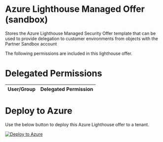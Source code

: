 # Azure Lighthouse Managed Offer (sandbox)
Stores the Azure Lighthouse Managed Security Offer template that can be used to provide delegation to customer environments from objects with the Partner Sandbox account

The following permissions are included in this lighthouse offer.

# Delegated Permissions

| User/Group | Delegated Permission |
| ---------- | -------------------- |

# Deploy to Azure 

Use the below button to deploy this Azure Lighthouse offer to a tenant.

[![Deploy to Azure](https://aka.ms/deploytoazurebutton)](https://portal.azure.com/#create/Microsoft.Template/uri/https%3A%2F%2Fraw.githubusercontent.com%2FSoftcatMS%2Fazure-lighthouse-managedoffer-sandbox-security%2Fmain%2Fsandbox-security-lighthouse-offer-nopim.json)
